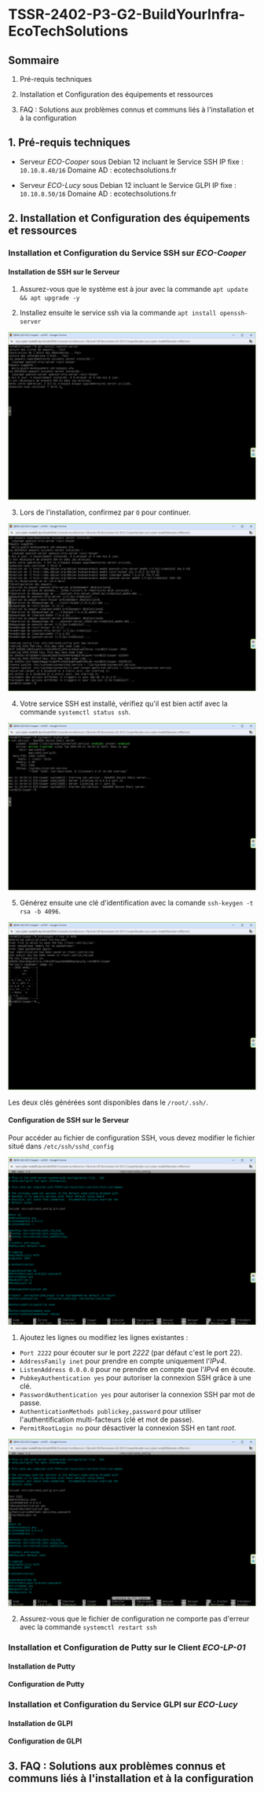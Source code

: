 # **TSSR-2402-P3-G2-BuildYourInfra-EcoTechSolutions**

## **Sommaire**

1) Pré-requis techniques

2) Installation et Configuration des équipements et ressources

3) FAQ : Solutions aux problèmes connus et communs liés à l'installation et à la configuration

## **1. Pré-requis techniques**

* Serveur _ECO-Cooper_ sous Debian 12 incluant le Service SSH
    IP fixe : `10.10.8.40/16`
    Domaine AD : ecotechsolutions.fr

* Serveur _ECO-Lucy_ sous Debian 12 incluant le Service GLPI
    IP fixe : `10.10.8.50/16`
    Domaine AD : ecotechsolutions.fr

## **2. Installation et Configuration des équipements et ressources**

### Installation et Configuration du Service SSH sur _ECO-Cooper_

#### Installation de SSH sur le Serveur

1) Assurez-vous que le système est à jour avec la commande `apt update && apt upgrade -y`

2) Installez ensuite le service ssh via la commande `apt install openssh-server`

![SSH](./ressource/S11/images/cooper/SSH_Install_01.PNG)

3) Lors de l'installation, confirmez par `O` pour continuer.

![SSH](./ressource/S11/images/cooper/SSH_Install_02.PNG)

4) Votre service SSH est installé, vérifiez qu'il est bien actif avec la commande `systemctl status ssh`.

![SSH](./ressource/S11/images/cooper/SSH_Install_03.PNG)

5) Générez ensuite une clé d'identification avec la comande `ssh-keygen -t rsa -b 4096`.

![SSH](./ressource/S11/images/cooper/SSH_Install_04.PNG)

Les deux clés générées sont disponibles dans le `/root/.ssh/`.

#### Configuration de SSH sur le Serveur

Pour accéder au fichier de configuration SSH, vous devez modifier le fichier situé dans `/etc/ssh/sshd_config`

![SSH](./ressource/S11/images/cooper/SSH_Install_05.PNG)

1) Ajoutez les lignes ou modifiez les lignes existantes :

* `Port 2222` pour écouter sur le port _2222_ (par défaut c'est le port 22).
* `AddressFamily inet` pour prendre en compte uniquement l'_IPv4_.
* `ListenAddress 0.0.0.0` pour ne prendre en compte que l'_IPv4_ en écoute.
* `PubkeyAuthentication yes` pour autoriser la connexion SSH grâce à une clé.
* `PasswordAuthentication yes` pour autoriser la connexion SSH par mot de passe.
* `AuthenticationMethods publickey,password` pour utiliser l'authentification multi-facteurs (clé et mot de passe).
* `PermitRootLogin no` pour désactiver la connexion SSH en tant _root_.

![SSH](./ressource/S11/images/cooper/SSH_Install_06.PNG)

2) Assurez-vous que le fichier de configuration ne comporte pas d'erreur avec la commande `systemctl restart ssh`

### Installation et Configuration de Putty sur le Client _ECO-LP-01_

#### Installation de Putty

#### Configuration de Putty



### Installation et Configuration du Service GLPI sur _ECO-Lucy_

#### Installation de GLPI

#### Configuration de GLPI

## **3. FAQ : Solutions aux problèmes connus et communs liés à l'installation et à la configuration**